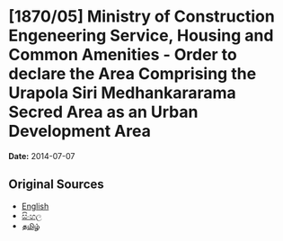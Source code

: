 # [1870/05] Ministry of Construction Engeneering Service, Housing and Common Amenities - Order to declare the Area Comprising the Urapola Siri Medhankararama Secred Area as an Urban Development Area

**Date:** 2014-07-07

## Original Sources

- [English](https://documents.gov.lk/view/extra-gazettes/2014/7/1870-05_E.pdf)
- [සිංහල](https://documents.gov.lk/view/extra-gazettes/2014/7/1870-05_S.pdf)
- [தமிழ்](https://documents.gov.lk/view/extra-gazettes/2014/7/1870-05_T.pdf)
